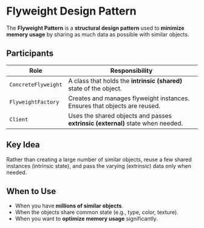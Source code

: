 # Flyweight Design Pattern

The **Flyweight Pattern** is a **structural design pattern** used to **minimize memory usage** by sharing as much data as possible with similar objects.

## Participants

| Role               | Responsibility                                                                 |
|--------------------|----------------------------------------------------------------------------------|
| `ConcreteFlyweight`| A class that holds the **intrinsic (shared)** state of the object.              |
| `FlyweightFactory` | Creates and manages flyweight instances. Ensures that objects are reused.       |
| `Client`           | Uses the shared objects and passes **extrinsic (external)** state when needed.  |

## Key Idea

Rather than creating a large number of similar objects, reuse a few shared instances (intrinsic state), and pass the varying (extrinsic) data only when needed.

## When to Use

- When you have **millions of similar objects**.
- When the objects share common state (e.g., type, color, texture).
- When you want to **optimize memory usage** significantly.